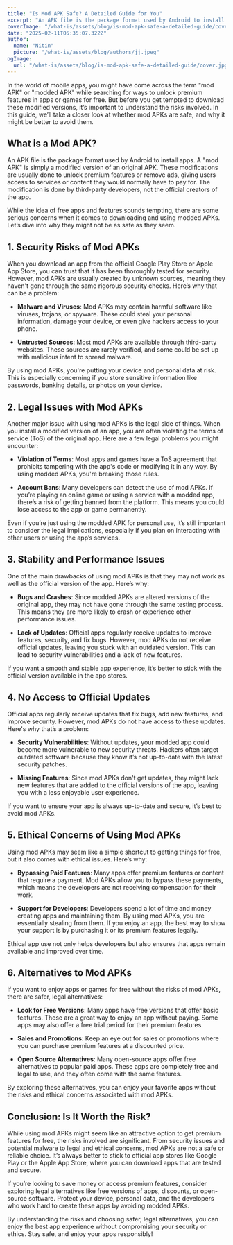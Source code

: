 ```yaml
---
title: "Is Mod APK Safe? A Detailed Guide for You"
excerpt: "An APK file is the package format used by Android to install apps. A 'mod APK' is simply a modified version of an original APK. These modifications are usually done to unlock premium features or remove ads, giving users access to services or content they would normally have to pay for. The modification is done by third-party developers, not the official creators of the app."
coverImage: "/what-is/assets/blog/is-mod-apk-safe-a-detailed-guide/cover.jpg"
date: "2025-02-11T05:35:07.322Z"
author:
  name: "Nitin"
  picture: "/what-is/assets/blog/authors/jj.jpeg"
ogImage:
  url: "/what-is/assets/blog/is-mod-apk-safe-a-detailed-guide/cover.jpg"
---
```



In the world of mobile apps, you might have come across the term "mod APK" or "modded APK" while searching for ways to unlock premium features in apps or games for free. But before you get tempted to download these modified versions, it’s important to understand the risks involved. In this guide, we’ll take a closer look at whether mod APKs are safe, and why it might be better to avoid them.

What is a Mod APK?
------------------

An APK file is the package format used by Android to install apps. A "mod APK" is simply a modified version of an original APK. These modifications are usually done to unlock premium features or remove ads, giving users access to services or content they would normally have to pay for. The modification is done by third-party developers, not the official creators of the app.

While the idea of free apps and features sounds tempting, there are some serious concerns when it comes to downloading and using modded APKs. Let’s dive into why they might not be as safe as they seem.

1\. Security Risks of Mod APKs
------------------------------

When you download an app from the official Google Play Store or Apple App Store, you can trust that it has been thoroughly tested for security. However, mod APKs are usually created by unknown sources, meaning they haven't gone through the same rigorous security checks. Here’s why that can be a problem:

*   **Malware and Viruses**: Mod APKs may contain harmful software like viruses, trojans, or spyware. These could steal your personal information, damage your device, or even give hackers access to your phone.
    
*   **Untrusted Sources**: Most mod APKs are available through third-party websites. These sources are rarely verified, and some could be set up with malicious intent to spread malware.
    

By using mod APKs, you're putting your device and personal data at risk. This is especially concerning if you store sensitive information like passwords, banking details, or photos on your device.

2\. Legal Issues with Mod APKs
------------------------------

Another major issue with using mod APKs is the legal side of things. When you install a modified version of an app, you are often violating the terms of service (ToS) of the original app. Here are a few legal problems you might encounter:

*   **Violation of Terms**: Most apps and games have a ToS agreement that prohibits tampering with the app's code or modifying it in any way. By using modded APKs, you're breaking those rules.
    
*   **Account Bans**: Many developers can detect the use of mod APKs. If you’re playing an online game or using a service with a modded app, there’s a risk of getting banned from the platform. This means you could lose access to the app or game permanently.
    

Even if you’re just using the modded APK for personal use, it’s still important to consider the legal implications, especially if you plan on interacting with other users or using the app’s services.

3\. Stability and Performance Issues
------------------------------------

One of the main drawbacks of using mod APKs is that they may not work as well as the official version of the app. Here’s why:

*   **Bugs and Crashes**: Since modded APKs are altered versions of the original app, they may not have gone through the same testing process. This means they are more likely to crash or experience other performance issues.
    
*   **Lack of Updates**: Official apps regularly receive updates to improve features, security, and fix bugs. However, mod APKs do not receive official updates, leaving you stuck with an outdated version. This can lead to security vulnerabilities and a lack of new features.
    

If you want a smooth and stable app experience, it’s better to stick with the official version available in the app stores.

4\. No Access to Official Updates
---------------------------------

Official apps regularly receive updates that fix bugs, add new features, and improve security. However, mod APKs do not have access to these updates. Here's why that’s a problem:

*   **Security Vulnerabilities**: Without updates, your modded app could become more vulnerable to new security threats. Hackers often target outdated software because they know it’s not up-to-date with the latest security patches.
    
*   **Missing Features**: Since mod APKs don't get updates, they might lack new features that are added to the official versions of the app, leaving you with a less enjoyable user experience.
    

If you want to ensure your app is always up-to-date and secure, it’s best to avoid mod APKs.

5\. Ethical Concerns of Using Mod APKs
--------------------------------------

Using mod APKs may seem like a simple shortcut to getting things for free, but it also comes with ethical issues. Here’s why:

*   **Bypassing Paid Features**: Many apps offer premium features or content that require a payment. Mod APKs allow you to bypass these payments, which means the developers are not receiving compensation for their work.
    
*   **Support for Developers**: Developers spend a lot of time and money creating apps and maintaining them. By using mod APKs, you are essentially stealing from them. If you enjoy an app, the best way to show your support is by purchasing it or its premium features legally.
    

Ethical app use not only helps developers but also ensures that apps remain available and improved over time.

6\. Alternatives to Mod APKs
----------------------------

If you want to enjoy apps or games for free without the risks of mod APKs, there are safer, legal alternatives:

*   **Look for Free Versions**: Many apps have free versions that offer basic features. These are a great way to enjoy an app without paying. Some apps may also offer a free trial period for their premium features.
    
*   **Sales and Promotions**: Keep an eye out for sales or promotions where you can purchase premium features at a discounted price.
    
*   **Open Source Alternatives**: Many open-source apps offer free alternatives to popular paid apps. These apps are completely free and legal to use, and they often come with the same features.
    

By exploring these alternatives, you can enjoy your favorite apps without the risks and ethical concerns associated with mod APKs.

Conclusion: Is It Worth the Risk?
---------------------------------

While using mod APKs might seem like an attractive option to get premium features for free, the risks involved are significant. From security issues and potential malware to legal and ethical concerns, mod APKs are not a safe or reliable choice. It’s always better to stick to official app stores like Google Play or the Apple App Store, where you can download apps that are tested and secure.

If you’re looking to save money or access premium features, consider exploring legal alternatives like free versions of apps, discounts, or open-source software. Protect your device, personal data, and the developers who work hard to create these apps by avoiding modded APKs.

By understanding the risks and choosing safer, legal alternatives, you can enjoy the best app experience without compromising your security or ethics. Stay safe, and enjoy your apps responsibly!
